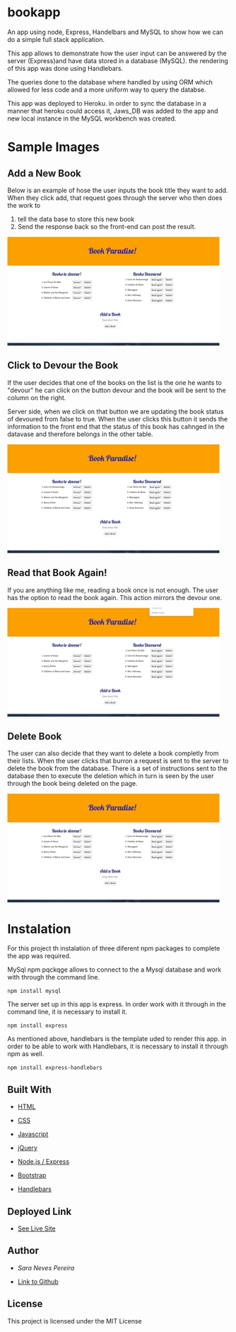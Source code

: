 # bookapp

An app using node, Express, Handelbars and MySQL to show how we can do a simple full stack application. 

This app allows to demonstrate how the user input can be answered by the server (Express)and have data stored in a database (MySQL). the rendering of this app was done using 
Handlebars. 

The queries done to the database where handled by using ORM which allowed for less code and a more uniform way to query the databse. 

This app was deployed to Heroku. in order to sync the database in a manner that heroku could access it, Jaws_DB was added to the app and new local instance in the MySQL workbench was created. 

# Sample Images

## Add a New Book 

Below is an example of hose the user inputs the book title they want to add. When they click add, that request goes through the server who then does the work to 
1. tell the data base to store this new book
2. Send the response back so the front-end can post the result. 

![add](./public/assets/images/add.gif)

## Click to Devour the Book
If the user decides that one of the books on the list is the one he wants to "devour" he can click on the button devour and the book will be sent to the column on the right. 

Server side, when we click on that button we are updating the book status of devoured from false to true. When the user clicks this button it sends the information to the front end that the status of this book has cahnged in the datavase and therefore belongs in the other table. 

![Devour](./public/assets/images/devour.gif)


## Read that Book Again!
If you are anything like me, reading a book once is not enough. The user has the option to read the book again. This action mirrors the devour one. 

![Read-again](./public/assets/images/readAgain.gif)

## Delete Book

The user can also decide that they want to delete a book completly from their lists. When the user clicks that burron a request is sent to the server to delete the book from the database. There is a set of instructions sent to the database then to execute the deletion which in turn is seen by the user through the book being deleted on the page. 

![delete](./public/assets/images/Delete.gif)

# Instalation

For this project th instalation of three diferent npm packages to complete the app was required.

MySql npm pqckqge allows to connect to the a Mysql database and work with through the command line.

````
npm install mysql
````
The server set up in this app is express. In order work with it through in the command line, it is necessary to install it. 

````
npm install express
````
As mentioned above, handlebars is the template uded to render this app. in order to be able to work with Handlebars, it is necessary to install it through npm as well. 

````
npm install express-handlebars
````


## Built With

* [HTML](https://developer.mozilla.org/en-US/docs/Web/HTML)

* [CSS](https://developer.mozilla.org/en-US/docs/Web/CSS)

* [Javascript](https://developer.mozilla.org/en-US/docs/Web/JavaScript)

* [jQuery](https://developer.mozilla.org/en-US/docs/Glossary/jQuery)

* [Node.js / Express](https://developer.mozilla.org/en-US/docs/Learn/Server-side/Express_Nodejs)

* [Bootstrap](https://getbootstrap.com/docs/4.4/getting-started/introduction/)

* [Handlebars](https://handlebarsjs.com/guide/#what-is-handlebars)

## Deployed Link
* [See Live Site](https://tranquil-sierra-07610.herokuapp.com/)

## Author
* *Sara Neves Pereira*

- [Link to Github](https://github.com/SaraNP-33)

## License
This project is licensed under the MIT License